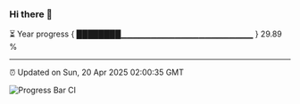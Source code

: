 ### Hi there 👋

⏳ Year progress { ████████▁▁▁▁▁▁▁▁▁▁▁▁▁▁▁▁▁▁▁▁▁▁ } 29.89 %

---

⏰ Updated on Sun, 20 Apr 2025 02:00:35 GMT

![Progress Bar CI](https://github.com/ZhaoGui/ZhaoGui/workflows/Progress%20Bar%20CI/badge.svg)
